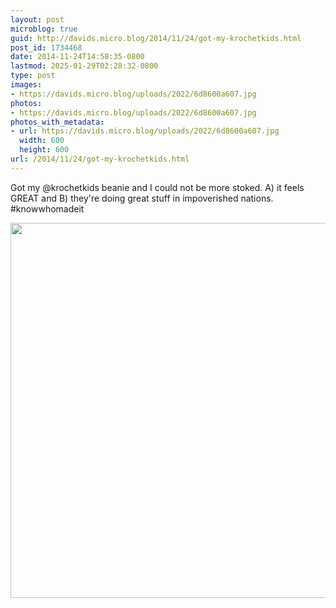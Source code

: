 ```yaml
---
layout: post
microblog: true
guid: http://davids.micro.blog/2014/11/24/got-my-krochetkids.html
post_id: 1734468
date: 2014-11-24T14:58:35-0800
lastmod: 2025-01-29T02:28:32-0800
type: post
images:
- https://davids.micro.blog/uploads/2022/6d8600a607.jpg
photos:
- https://davids.micro.blog/uploads/2022/6d8600a607.jpg
photos_with_metadata:
- url: https://davids.micro.blog/uploads/2022/6d8600a607.jpg
  width: 600
  height: 600
url: /2014/11/24/got-my-krochetkids.html
---
```

Got my @krochetkids beanie and I could not be more stoked. A) it feels GREAT and B) they're doing great stuff in impoverished nations. #knowwhomadeit

<img src="/uploads/2022/6d8600a607.jpg" width="600" height="600" alt="">
